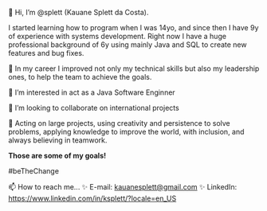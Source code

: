 👋 Hi, I’m @splett (Kauane Splett da Costa). 
   
   I started learning how to program when I was 14yo, and since then I have 9y of experience with systems development. Right now I have a huge professional background of 6y using mainly Java and SQL to create new features and bug fixes.

🌱 In my career I improved not only my technical skills but also my leadership ones, to help the team to achieve the goals.

👀 I’m interested in act as a Java Software Enginner 

💞️ I’m looking to collaborate on international projects

🚀 Acting on large projects, using creativity and persistence to solve problems, applying knowledge to improve the world, with inclusion, and always believing in teamwork. 
    
    
**Those are some of my goals!**

#beTheChange


📫 How to reach me...
  ✨ E-mail: kauanesplett@gmail.com 
  ✨ LinkedIn: https://www.linkedin.com/in/ksplett/?locale=en_US 
